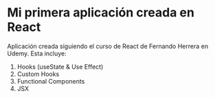 # Mi primera aplicación creada en React

Aplicación creada siguiendo el curso de React de Fernando Herrera en Udemy.
Esta incluye:

1. Hooks (useState & Use Effect)
2. Custom Hooks
3. Functional Components
4. JSX